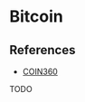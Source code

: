 # Bitcoin

<!--
Trezor Model T
Ledger Nano S

https://app.pluralsight.com/library/courses/bitcoin-decentralized-technology/table-of-contents
https://app.pluralsight.com/guides/the-cryptography-of-bitcoin

https://linkedin.com/learning/search?entityType=COURSE&keywords=bitcoin

https://www.youtube.com/watch?v=A2KufQupz78
-->

## References

- [COIN360](https://coin360.com)

TODO
